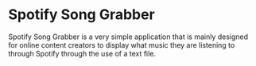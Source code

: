 # Spotify Song Grabber

Spotify Song Grabber is a very simple application that is mainly designed for online content creators to display what music they are listening to through Spotify through the use of a text file.
